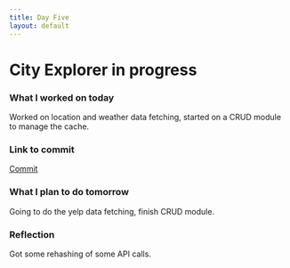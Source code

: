 ```yaml
---
title: Day Five
layout: default
---
```


# City Explorer in progress

### What I worked on today

Worked on location and weather data fetching, started on a CRUD module to manage the cache.

### Link to commit

[Commit](https://github.com/david-vloedman/city-explorer-review/commit/350ab6ae2fb53cc824b68120678f068c9b199db1)

### What I plan to do tomorrow

Going to do the yelp data fetching, finish CRUD module.

### Reflection

Got some rehashing of some API calls.

